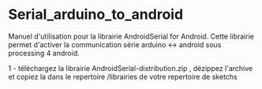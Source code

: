 Serial_arduino_to_android
=========================

Manuel d'utilisation pour la librairie AndroidSerial for Android.
Cette librairie permet d'activer la communication série arduino <-> android sous processing 4 android.

1 - téléchargez la librairie AndroidSerial-distribution.zip , dézippez l'archive et copiez la dans le repertoire /librairies de votre repertoire de sketchs
